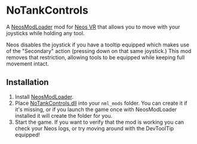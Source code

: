# NoTankControls

A [NeosModLoader](https://github.com/zkxs/NeosModLoader) mod for [Neos VR](https://neos.com/) that allows you to move with your joysticks while holding any tool.

Neos disables the joystick if you have a tooltip equipped which makes use of the "Secondary" action (pressing down on that same joystick.)
This mod removes that restriction, allowing tools to be equipped while keeping full movement intact.

## Installation
1. Install [NeosModLoader](https://github.com/zkxs/NeosModLoader).
1. Place [NoTankControls.dll](https://github.com/furrz/NoTankControls/releases/latest/NoTankControls.dll) into your `nml_mods` folder. You can create it if it's missing, or if you launch the game once with NeosModLoader installed it will create the folder for you.
1. Start the game. If you want to verify that the mod is working you can check your Neos logs, or try moving around with the DevToolTip equipped!
